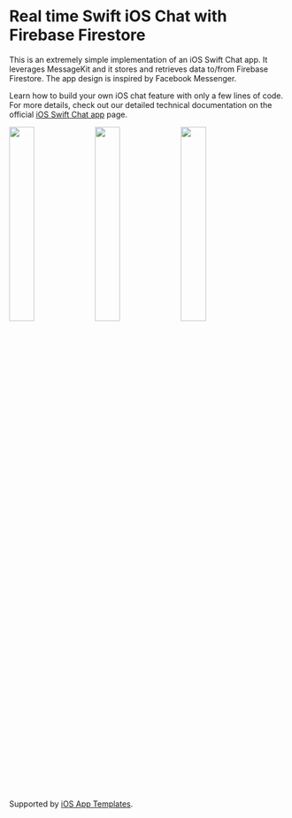 # Real time Swift iOS Chat with Firebase Firestore

This is an extremely simple implementation of an iOS Swift Chat app. It leverages MessageKit and it stores and retrieves data to/from Firebase Firestore. The app design is inspired by Facebook Messenger.

Learn how to build your own iOS chat feature with only a few lines of code. For more details, check out our detailed technical documentation on the official <a href="https://www.iosapptemplates.com/templates/swift-ios-chat-firebase-realtime">iOS Swift Chat app</a> page.

<a href="https://www.iosapptemplates.com/templates/swift-ios-chat-firebase-realtime"><img style="width: 30%;" src="https://www.iosapptemplates.com/wp-content/uploads/2018/09/swift-ios-chat-app-threads.png" /></a>
<a href="https://www.iosapptemplates.com/templates/swift-ios-chat-firebase-realtime"><img style="width: 30%;" src="https://www.iosapptemplates.com/wp-content/uploads/2018/09/swift-ios-chat-app-room.png" /></a>
<a href="https://www.iosapptemplates.com/templates/swift-ios-chat-firebase-realtime"><img style="width: 30%;" src="https://www.iosapptemplates.com/wp-content/uploads/2018/09/swift-ios-chat-app-room-keyboard.png" /></a>

<br/>

Supported by <a href="https://www.iosapptemplates.com">iOS App Templates</a>.